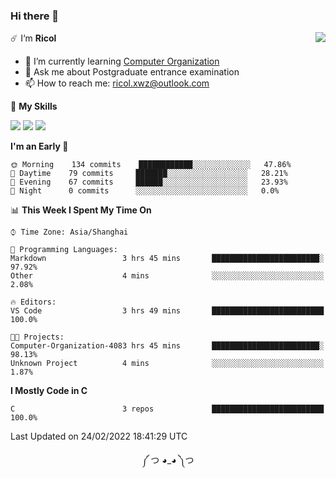 ### Hi there 👋

<a href="#">
  <img align="right" src="https://github-readme-stats.vercel.app/api?username=Ricolxwz&count_private=true&show_icons=true&theme=prussian" />
</a>

☄️ I‘m **Ricol**

- 🌱 I’m currently learning [Computer Organization](https://github.com/Ricolxwz/Computer-Organization-408)
- 💬 Ask me about Postgraduate entrance examination
- 📫 How to reach me: ricol.xwz@outlook.com

🌟 **My Skills**

![](https://img.shields.io/badge/-Git-000000?style=flat-square&logo=git&logoColor=fff)
![](https://img.shields.io/badge/-C-3e74a2?style=flat-square&logo=C&logoColor=fff)
![](https://img.shields.io/badge/-Python-4fc08d?style=flat-square&logo=python&logoColor=fff)

<!--START_SECTION:waka-->
**I'm an Early 🐤** 

```text
🌞 Morning    134 commits    ████████████░░░░░░░░░░░░░   47.86% 
🌆 Daytime    79 commits     ███████░░░░░░░░░░░░░░░░░░   28.21% 
🌃 Evening    67 commits     ██████░░░░░░░░░░░░░░░░░░░   23.93% 
🌙 Night      0 commits      ░░░░░░░░░░░░░░░░░░░░░░░░░   0.0%

```


📊 **This Week I Spent My Time On** 

```text
⌚︎ Time Zone: Asia/Shanghai

💬 Programming Languages: 
Markdown                 3 hrs 45 mins       ████████████████████████░   97.92% 
Other                    4 mins              ░░░░░░░░░░░░░░░░░░░░░░░░░   2.08%

🔥 Editors: 
VS Code                  3 hrs 49 mins       █████████████████████████   100.0%

🐱‍💻 Projects: 
Computer-Organization-4083 hrs 45 mins       ████████████████████████░   98.13% 
Unknown Project          4 mins              ░░░░░░░░░░░░░░░░░░░░░░░░░   1.87%

```

**I Mostly Code in C** 

```text
C                        3 repos             █████████████████████████   100.0%

```



 Last Updated on 24/02/2022 18:41:29 UTC
<!--END_SECTION:waka-->

<div align="center">
༼ つ ◕_◕ ༽つ
</div>
